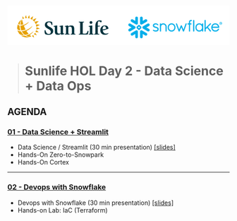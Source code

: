 ![sunlife-snowflake](https://github.com/sfc-gh-mwies/sunlife-hol/blob/main/img/sunlife-snowflake.png?raw=true)
> # Sunlife HOL Day 2 - Data Science + Data Ops

## AGENDA

### [01 - Data Science + Streamlit](https://github.com/sfc-gh-mwies/sunlife-hol/tree/main/Day2/01%20-%20Data%20Science%20%2B%20Streamlit)
* Data Science / Streamlit (30 min presentation) [[slides]](https://github.com/sfc-gh-mwies/sunlife-hol/blob/main/Day2/Slides/)
* Hands-On Zero-to-Snowpark
* Hands-On Cortex

----
### [02 - Devops with Snowflake](https://github.com/sfc-gh-mwies/sunlife-hol/tree/main/Day2/02%20-%20Devops%20on%20Snowflake)
* Devops with Snowflake (30 min presentation) [[slides]](https://github.com/sfc-gh-mwies/sunlife-hol/blob/main/Day2/02%20-%20Devops%20on%20Snowflake/Snowflake%20DevOps.pdf)
* Hands-on Lab: IaC (Terraform)




